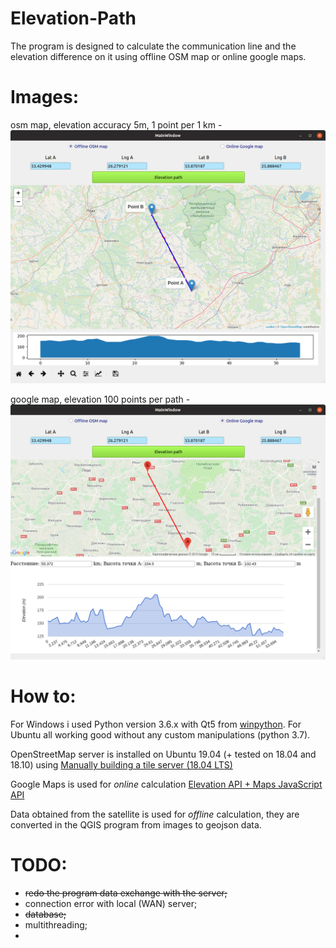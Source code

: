 # Elevation-Path
The program is designed to calculate the communication line and the elevation difference on it
using offline OSM map or online google maps.

# Images:
osm map, elevation accuracy 5m, 1 point per 1 km -
<img src="https://github.com/Valentin-Golyonko/Elevation-Path/blob/master/images/osm%20map%2C%20elevation%20accuracy%205m%2C%201%20point%20per%20km.png" alt="web_view">

google map, elevation 100 points per path -
<img src="https://github.com/Valentin-Golyonko/Elevation-Path/blob/master/images/google%20map%2C%20elevation%20512%20points%20per%20path.png" alt="web_view">

# How to:
For Windows i used Python version 3.6.x with Qt5 from <a href="https://winpython.github.io/">winpython</a>.
For Ubuntu all working good without any custom manipulations (python 3.7). 

OpenStreetMap server is installed on Ubuntu 19.04 (+ tested on 18.04 and 18.10) using
<a href="https://switch2osm.org/manually-building-a-tile-server-18-04-lts/">Manually building a tile server (18.04 LTS)</a>

Google Maps is used for <i>online</i> calculation
<a href="https://developers.google.com/maps/documentation/elevation/intro">Elevation API + Maps JavaScript API</a>

Data obtained from the satellite is used for <i>offline</i> calculation, 
they are converted in the QGIS program from images to geojson data.

# TODO:
- <s>redo the program data exchange with the server;</s>
- connection error with local (WAN) server;
- <s>database;</s>
- multithreading;
- 

